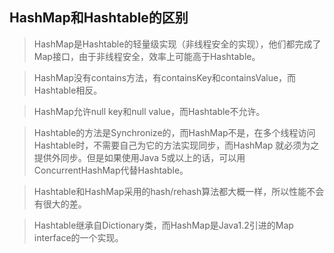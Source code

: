 ## HashMap和Hashtable的区别

> HashMap是Hashtable的轻量级实现（非线程安全的实现），他们都完成了Map接口，由于非线程安全，效率上可能高于Hashtable。 

> HashMap没有contains方法，有containsKey和containsValue，而Hashtable相反。

>  HashMap允许null key和null value，而Hashtable不允许。 

> Hashtable的方法是Synchronize的，而HashMap不是，在多个线程访问Hashtable时，不需要自己为它的方法实现同步，而HashMap 就必须为之提供外同步。但是如果使用Java 5或以上的话，可以用ConcurrentHashMap代替Hashtable。 

> Hashtable和HashMap采用的hash/rehash算法都大概一样，所以性能不会有很大的差。 

> Hashtable继承自Dictionary类，而HashMap是Java1.2引进的Map interface的一个实现。
